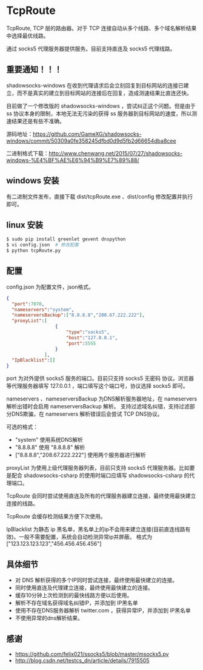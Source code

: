 # TcpRoute

TcpRoute, TCP 层的路由器。对于 TCP 连接自动从多个线路、多个域名解析结果中选择最优线路。

通过 socks5 代理服务器提供服务。目前支持直连及 socks5 代理线路。

## 重要通知！！！

shadowsocks-windows 在收到代理请求后会立刻回复到目标网站的连接已建立，而不是真实的建立到目标网站的连接后在回复，造成测速结果比直连还快。

目前做了一个修改版的 shadowsocks-windows ，尝试纠正这个问题。但是由于 ss 协议本身的限制，本地无法无污染的获得 ss 服务器到目标网站的速度，所以测速结果还是有些不准确。

源码地址：https://github.com/GameXG/shadowsocks-windows/commit/50309a0fe358245dfbd0d9d5fb2d66654dba8cee

二进制格式下载：http://www.chenwang.net/2015/07/27/shadowsocks-windows-%E4%BF%AE%E6%94%B9%E7%89%88/


## windows 安装

有二进制文件发布，直接下载 dist/tcpRoute.exe 、dist/config 修改配置并执行即可。

## linux 安装

```bash
$ sudo pip install greenlet gevent dnspython
$ vi config.json  # 修改配置
$ python tcpRoute.py
```

## 配置

config.json 为配置文件，json格式。

```json
{
  "port":7070,
  "nameservers":"system",
  "nameserversBackup":["8.8.8.8","208.67.222.222"],
  "proxyList":[
                  {
                      "type":"socks5",
                      "host":"127.0.0.1",
                      "port":5555
                  }
              ],
  "IpBlacklist":[]
}
```

port 为对外提供 socks5 服务的端口。目前只支持 socks5 无密码 协议。浏览器等代理服务器填写 127.0.0.1 ，端口填写这个端口号，协议选择 socks5 即可。

nameservers 、nameserversBackup 为DNS解析服务器地址，在 nameservers 解析出错时会启用 nameserversBackup 解析。
支持过滤域名纠错，支持过滤部分DNS欺骗，在 nameservers 解析错误后会尝试 TCP DNS协议。

可选的格式：
* "system"   使用系统DNS解析
* "8.8.8.8"  使用 "8.8.8.8" 解析
* ["8.8.8.8","208.67.222.222"]   使用两个服务器进行解析

proxyList 为使用上级代理服务器列表，目前只支持 socks5 代理服务器。比如要是配合 shadowsocks-csharp 的使用时端口应填写 shadowsocks-csharp 的代理端口。

TcpRoute 会同时尝试使用直连及所有的代理服务器建立连接，最终使用最快建立连接的线路。

TcpRoute 会缓存检测结果方便下次使用。

IpBlacklist 为静态 ip 黑名单，黑名单上的ip不会用来建立连接(目前直连线路有效)。一般不需要配置，系统会自动检测异常ip并屏蔽。
格式为["123.123.123.123","456.456.456.456"]



## 具体细节
* 对 DNS 解析获得的多个IP同时尝试连接，最终使用最快建立的连接。
* 同时使用直连及代理建立连接，最终使用最快建立的连接。
* 缓存10分钟上次检测到的最快线路方便以后使用。
* 解析不存在域名获得域名纠错IP，并添加到 IP黑名单
* 使用不存在DNS服务器解析 twitter.com ，获得异常IP，并添加到 IP黑名单
* 不使用异常的dns解析结果。

## 感谢

* https://github.com/felix021/ssocks5/blob/master/msocks5.py
* http://blog.csdn.net/testcs_dn/article/details/7915505